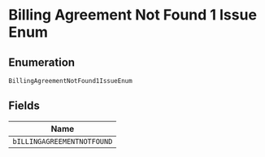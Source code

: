 
# Billing Agreement Not Found 1 Issue Enum

## Enumeration

`BillingAgreementNotFound1IssueEnum`

## Fields

| Name |
|  --- |
| `bILLINGAGREEMENTNOTFOUND` |

